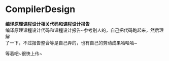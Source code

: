 # CompilerDesign  
**编译原理课程设计相关代码和课程设计报告**  
编译原理课程设计代码和课程设计报告~参考别人的，自己把代码跑起来，然后理解  
了一下，不过报告整合等是自己弄的，也有自己的劳动成果哈哈哈~  
  
等着吧~很快上传~  
